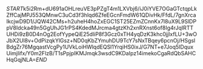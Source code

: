 $START$k5i2Rm+dU691aOHLreuVE3pPZgT4m1LXVbj6/iJ0iYVE7OGaGTctqpLkZffCajMPJ553QMnwC3uCd3f3hlqd6ZfeEGcnFmdW61QDivHk/FfdL/7gnXrcaIkcjwD9D1/JQW42CMs+h2uheH4hoZxEGC1ST25EZmZCnnKx7l8uX9L9SlDPpV8Idcka49n5GgUhJG1rPS4KdedMJrcma4gtzKh2xnRXnst6of8Ig4rJqIRTTUHDi9zB0D4nOg2EofYypeQiE25dliP8f3Gcz0xTH4yqDzK3khc0jjIxfLU+3wOJbX2Ul8v+OdPizqkYlGsz+ND0qKbZYmuhDU9TcY7sNxTBqey6pcnOj/HSgslBdgZr76MgqastVcgPy1UVkLoiHWlqdEQSl1YrqiHS0ixJ/G7NT+e7Joq5IDquxUimjIifx/Y0m2FlzB/T1sPpjpIKMJmqk3wsdC9KDaIpz14imekoCgaRdQbSAHCHqGqjNLA=$END$